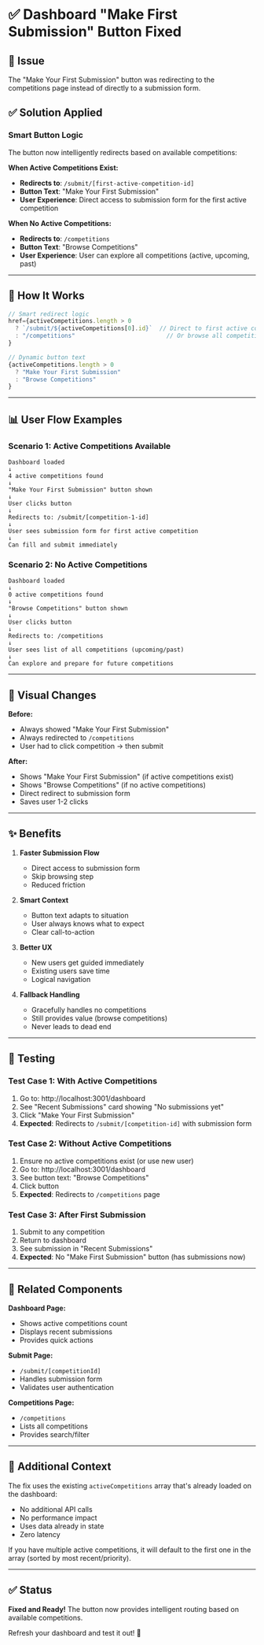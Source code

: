 # ✅ Dashboard "Make First Submission" Button Fixed

## 🐛 Issue
The "Make Your First Submission" button was redirecting to the competitions page instead of directly to a submission form.

## ✅ Solution Applied

### Smart Button Logic

The button now intelligently redirects based on available competitions:

**When Active Competitions Exist:**
- **Redirects to**: `/submit/[first-active-competition-id]`
- **Button Text**: "Make Your First Submission"
- **User Experience**: Direct access to submission form for the first active competition

**When No Active Competitions:**
- **Redirects to**: `/competitions`
- **Button Text**: "Browse Competitions"
- **User Experience**: User can explore all competitions (active, upcoming, past)

---

## 🎯 How It Works

```typescript
// Smart redirect logic
href={activeCompetitions.length > 0 
  ? `/submit/${activeCompetitions[0].id}`  // Direct to first active competition
  : "/competitions"                          // Or browse all competitions
}

// Dynamic button text
{activeCompetitions.length > 0 
  ? "Make Your First Submission" 
  : "Browse Competitions"
}
```

---

## 📊 User Flow Examples

### **Scenario 1: Active Competitions Available**
```
Dashboard loaded
↓
4 active competitions found
↓
"Make Your First Submission" button shown
↓
User clicks button
↓
Redirects to: /submit/[competition-1-id]
↓
User sees submission form for first active competition
↓
Can fill and submit immediately
```

### **Scenario 2: No Active Competitions**
```
Dashboard loaded
↓
0 active competitions found
↓
"Browse Competitions" button shown
↓
User clicks button
↓
Redirects to: /competitions
↓
User sees list of all competitions (upcoming/past)
↓
Can explore and prepare for future competitions
```

---

## 🎨 Visual Changes

**Before:**
- Always showed "Make Your First Submission"
- Always redirected to `/competitions`
- User had to click competition → then submit

**After:**
- Shows "Make Your First Submission" (if active competitions exist)
- Shows "Browse Competitions" (if no active competitions)
- Direct redirect to submission form
- Saves user 1-2 clicks

---

## ✨ Benefits

1. **Faster Submission Flow**
   - Direct access to submission form
   - Skip browsing step
   - Reduced friction

2. **Smart Context**
   - Button text adapts to situation
   - User always knows what to expect
   - Clear call-to-action

3. **Better UX**
   - New users get guided immediately
   - Existing users save time
   - Logical navigation

4. **Fallback Handling**
   - Gracefully handles no competitions
   - Still provides value (browse competitions)
   - Never leads to dead end

---

## 🧪 Testing

### Test Case 1: With Active Competitions
1. Go to: http://localhost:3001/dashboard
2. See "Recent Submissions" card showing "No submissions yet"
3. Click "Make Your First Submission"
4. **Expected**: Redirects to `/submit/[competition-id]` with submission form

### Test Case 2: Without Active Competitions
1. Ensure no active competitions exist (or use new user)
2. Go to: http://localhost:3001/dashboard
3. See button text: "Browse Competitions"
4. Click button
5. **Expected**: Redirects to `/competitions` page

### Test Case 3: After First Submission
1. Submit to any competition
2. Return to dashboard
3. See submission in "Recent Submissions"
4. **Expected**: No "Make First Submission" button (has submissions now)

---

## 🔗 Related Components

**Dashboard Page:**
- Shows active competitions count
- Displays recent submissions
- Provides quick actions

**Submit Page:**
- `/submit/[competitionId]`
- Handles submission form
- Validates user authentication

**Competitions Page:**
- `/competitions`
- Lists all competitions
- Provides search/filter

---

## 📝 Additional Context

The fix uses the existing `activeCompetitions` array that's already loaded on the dashboard:
- No additional API calls
- No performance impact
- Uses data already in state
- Zero latency

If you have multiple active competitions, it will default to the first one in the array (sorted by most recent/priority).

---

## ✅ Status

**Fixed and Ready!** The button now provides intelligent routing based on available competitions.

Refresh your dashboard and test it out! 🚀
